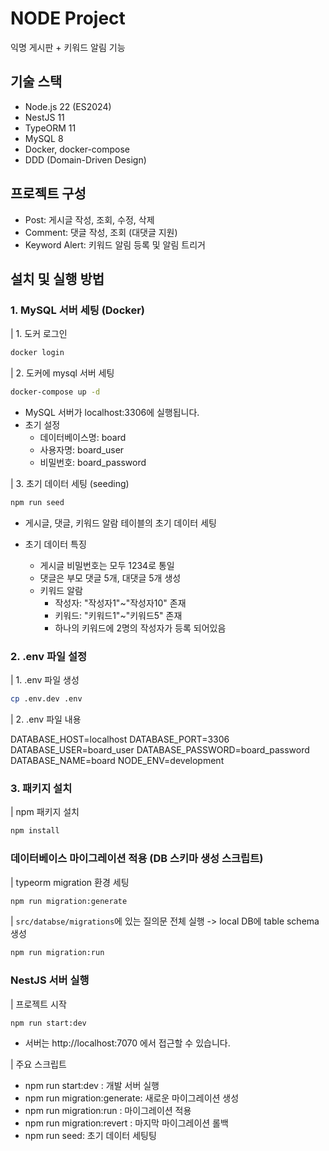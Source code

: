 # NODE Project

익명 게시판 + 키워드 알림 기능

## 기술 스택

- Node.js 22 (ES2024)
- NestJS 11
- TypeORM 11
- MySQL 8
- Docker, docker-compose
- DDD (Domain-Driven Design)

## 프로젝트 구성

- Post: 게시글 작성, 조회, 수정, 삭제
- Comment: 댓글 작성, 조회 (대댓글 지원)
- Keyword Alert: 키워드 알림 등록 및 알림 트리거

## 설치 및 실행 방법

### 1. MySQL 서버 세팅 (Docker)

| 1. 도커 로그인

```bash
docker login
```

| 2. 도커에 mysql 서버 세팅

```bash
docker-compose up -d
```

- MySQL 서버가 localhost:3306에 실행됩니다.
- 초기 설정
  - 데이터베이스명: board
  - 사용자명: board_user
  - 비밀번호: board_password

| 3. 초기 데이터 세팅 (seeding)

```bash
npm run seed
```

- 게시글, 댓글, 키워드 알람 테이블의 초기 데이터 세팅

- 초기 데이터 특징
  - 게시글 비밀번호는 모두 1234로 통일
  - 댓글은 부모 댓글 5개, 대댓글 5개 생성
  - 키워드 알람
    - 작성자: "작성자1"~"작성자10" 존재
    - 키워드: "키워드1"~"키워드5" 존재
    - 하나의 키워드에 2명의 작성자가 등록 되어있음

### 2. .env 파일 설정

| 1. .env 파일 생성

```bash
cp .env.dev .env
```

| 2. .env 파일 내용

DATABASE_HOST=localhost
DATABASE_PORT=3306
DATABASE_USER=board_user
DATABASE_PASSWORD=board_password
DATABASE_NAME=board
NODE_ENV=development

### 3. 패키지 설치

| npm 패키지 설치

```bash
npm install
```

### 데이터베이스 마이그레이션 적용 (DB 스키마 생성 스크립트)

| typeorm migration 환경 세팅

```bash
npm run migration:generate

```

| `src/databse/migrations`에 있는 질의문 전체 실행 -> local DB에 table schema 생성

```bash
npm run migration:run
```

### NestJS 서버 실행

| 프로젝트 시작

```bash
npm run start:dev
```

- 서버는 http://localhost:7070 에서 접근할 수 있습니다.

| 주요 스크립트

- npm run start:dev : 개발 서버 실행
- npm run migration:generate: 새로운 마이그레이션 생성
- npm run migration:run : 마이그레이션 적용
- npm run migration:revert : 마지막 마이그레이션 롤백
- npm run seed: 초기 데이터 세팅팅
